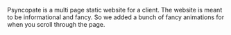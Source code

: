 Psyncopate is a multi page static website for a client. The website is meant to be informational and fancy. So we added a bunch of fancy animations for when you scroll through the page.
